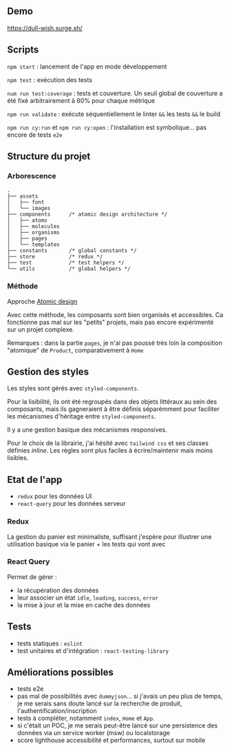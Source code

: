 ## Demo

https://dull-wish.surge.sh/

## Scripts

`npm start` : lancement de l'app en mode développement

`npm test` : exécution des tests

`num run test:coverage` : tests et couverture. Un seuil global de couverture a été fixé arbitrairement à 80% pour chaque métrique

`npm run validate` : exécute séquentiellement le linter `&&` les tests `&&` le build 

`npm run cy:run` et `npm run cy:open` : l'installation est symbolique... pas encore de tests `e2e` 

## Structure du projet

### Arborescence

```
.
├── assets
│   ├── font
│   └── images
├── components      /* atomic design architecture */
│   ├── atoms
│   ├── molecules
│   ├── organisms
│   ├── pages
│   └── templates
├── constants       /* global constants */
├── store           /* redux */
├── test            /* test helpers */
└── utils           /* global helpers */
```

### Méthode

Approche [Atomic design](https://atomicdesign.bradfrost.com/)

Avec cette méthode, les composants sont bien organisés et accessibles. Ca fonctionne pas mal sur les "petits" projets, mais pas encore expérimenté sur un projet complexe.

Remarques : dans la partie `pages`, je n'ai pas poussé très loin la composition "atomique" de `Product`, comparativement à `Home` 

## Gestion des styles

Les styles sont gérés avec `styled-components`.

Pour la lisibilité, ils ont été regroupés dans des objets littéraux au sein des composants, mais ils gagneraient à être définis séparémment pour faciliter les mécanismes d'héritage entre `styled-components`.

Il y a une gestion basique des mécanismes responsives. 

Pour le choix de la librairie, j'ai hésité avec `tailwind css` et ses classes définies *inline*. Les règles sont plus faciles à écrire/maintenir mais moins lisibles.

## Etat de l'app

- `redux` pour les données UI 
- `react-query` pour les données serveur 

### Redux

La gestion du panier est minimaliste, suffisant j'espère pour illustrer une utilisation basique via le panier + les tests qui vont avec

### React Query

Permet de gérer :

- la récupération des données
- leur associer un état `idle`, `loading`, `success`, `error`
- la mise à jour et la mise en cache des données


## Tests

- tests statiques : `eslint`
- test unitaires et d'intégration : `react-testing-library`

## Améliorations possibles

- tests e2e
- pas mal de possibilités avec `dummyjson`... si j'avais un peu plus de temps, je me serais sans doute lancé sur la recherche de produit, l'authentification/inscription
- tests à compléter, notamment `index`, `Home` et `App`.
- si c'était un POC, je me serais peut-être lancé sur une persistence des données via un service worker (msw) ou localstorage
- score lighthouse accessibilité et performances, surtout sur mobile